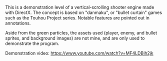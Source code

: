 This is a demonstration level of a vertical-scrolling shooter engine made with DirectX. The concept is based on "danmaku", or "bullet curtain" games such as the Touhou Project series. Notable features are pointed out in annotations.

Aside from the green particles, the assets used (player, enemy, and bullet sprites, and background images) are not mine, and are only used to demonstrate the program.

Demonstration video: https://www.youtube.com/watch?v=MF4LDBih2jk
